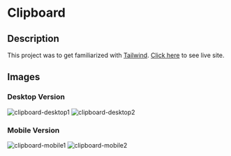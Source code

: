 # Clipboard

## Description 

This project was to get familiarized with [Tailwind](https://tailwindcss.com/).
[Click here](https://zesty-scone-a157ea.netlify.app//) to see live site.

## Images

### Desktop Version

![clipboard-desktop1](https://user-images.githubusercontent.com/73076646/178160989-3d9a33e7-f548-431f-9037-615dc732cf2a.jpeg)
![clipboard-desktop2](https://user-images.githubusercontent.com/73076646/178160993-d2c50df8-c554-4573-a722-a96301c4db39.jpeg)

### Mobile Version

![clipboard-mobile1](https://user-images.githubusercontent.com/73076646/178160998-8972fdd8-570b-4340-a675-bd7060665a73.jpeg)
![clipboard-mobile2](https://user-images.githubusercontent.com/73076646/178161000-2c2c529b-b21d-40a9-8542-f58f1dfa8c18.jpeg)
